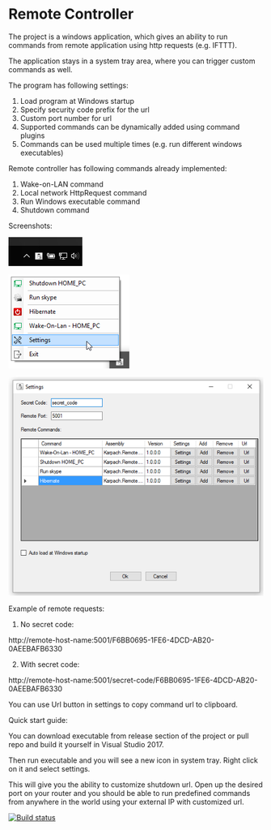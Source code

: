 ﻿# Remote Controller 
The project is a windows application, which gives an ability to run commands from remote application using http requests (e.g. IFTTT).

The application stays in a system tray area, where you can trigger custom commands as well.

The program has following settings:

1. Load program at Windows startup
2. Specify security code prefix for the url
3. Custom port number for url
4. Supported commands can be dynamically added using command plugins
5. Commands can be used multiple times (e.g. run different windows executables)

Remote controller has following commands already implemented:

1. Wake-on-LAN command
2. Local network HttpRequest command
3. Run Windows executable command
4. Shutdown command

Screenshots:

![Icon](Screenshots/Icon.png)

![Menu](Screenshots/Menu.png)

![Settings](Screenshots/Settings.png)

Example of remote requests:

1. No secret code:

http://remote-host-name:5001/F6BB0695-1FE6-4DCD-AB20-0AEEBAFB6330

2. With secret code:

http://remote-host-name:5001/secret-code/F6BB0695-1FE6-4DCD-AB20-0AEEBAFB6330

You can use Url button in settings to copy command url to clipboard.

Quick start guide:

You can download executable from release section of the project or pull repo and build it yourself in Visual Studio 2017.

Then run executable and you will see a new icon in system tray. Right click on it and select settings.

This will give you the ability to customize shutdown url. Open up the desired port on your router and you should be able to run predefined commands from anywhere in the world using your external IP with customized url.

[![Build status](https://ci.appveyor.com/api/projects/status/p8g0uov2y768r60f?svg=true)](https://ci.appveyor.com/project/karpach/remote-controller)